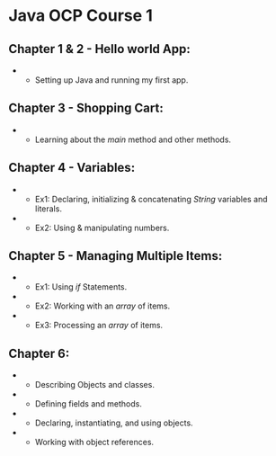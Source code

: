 # Java OCP Course 1
## Chapter 1 & 2 - Hello world App:
*   - Setting up Java and running my first app.
## Chapter 3 - Shopping Cart:
*   - Learning about the *main* method and other methods.
## Chapter 4 - Variables:
*   - Ex1: Declaring, initializing & concatenating *String* variables and literals.
*   - Ex2: Using & manipulating numbers.
## Chapter 5 - Managing Multiple Items:
*   - Ex1: Using *if* Statements.
*   - Ex2: Working with an *array* of items.
*   - Ex3: Processing an *array* of items.
## Chapter 6:
*   - Describing Objects and classes.
*   - Defining fields and methods.
*   - Declaring, instantiating, and using objects.
*   - Working with object references.